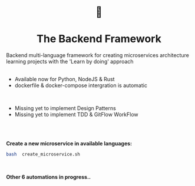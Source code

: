 <h1 align=center> 🔲 </h1>
<h1 align=center> The Backend Framework </h1>
Backend multi-language framework for creating microservices architecture learning projects with the 'Learn by doing' approach
<br>
<br>

- Available now for Python, NodeJS & Rust
- dockerfile & docker-compose intergration is automatic

<br>

- Missing yet to implement Design Patterns
- Missing yet to implement TDD & GitFlow WorkFlow


<br>
<br>     

**Create a new microservice in available languages:**
```bash
bash  create_microservice.sh
```
<br>

**Other 6 automations in progress..**
